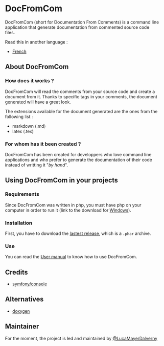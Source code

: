 # DocFromCom

DocFromCom (short for Documentation From Comments) is a command line application that generate documentation from commented source code files.  

Read this in another language :

+ [French](https://github.com/LucaMayerDalverny/DocFromCom/blob/master/README_FR.md)

## About DocFromCom

### How does it works ?

DocFromCom will read the comments from your source code and create a document from it. Thanks to specific tags in your comments, the document generated will have a great look.

The extensions available for the document generated are the ones from the following list :

+ markdown (.md)
+ latex (.tex)

### For whom has it been created ?

DocFromCom has been created for developpers who love command line applications and who prefer to generate the documentation of their code instead of writting it "*by hand*".

## Using DocFromCom in your projects

### Requirements

Since DocFromCom was written in php, you must have php on your computer in order to run it (link to the download for [Windows](https://windows.php.net/download/)).

### Installation

First, you have to download the [lastest release](https://github.com/LucaMayerDalverny/DocFromCom/releases), which is a `.phar` archive.

### Use

You can read the [User manual](https://github.com/LucaMayerDalverny/DocFromCom/blob/master/USER_MANUAL.md) to know how to use DocFromCom.  

## Credits

+ [symfony/console](https://github.com/symfony/console)

## Alternatives

+ [doxygen](https://github.com/doxygen/doxygen)

## Maintainer

For the moment, the project is led and maintained by [@LucaMayerDalverny](https://github.com/LucaMayerDalverny)